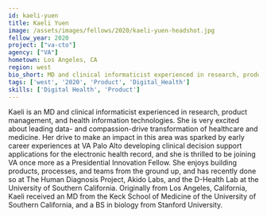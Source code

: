 ```yaml
---
id: kaeli-yuen
title: Kaeli Yuen
image: /assets/images/fellows/2020/kaeli-yuen-headshot.jpg
fellow_year: 2020
project: ["va-cto"]
agency: ["VA"]
hometown: Los Angeles, CA
region: west
bio_short: MD and clinical informaticist experienced in research, product management, and health information technologies. Excited about leading data- and compassion-driven transformation of healthcare and medicine.
tags: ['west', '2020', 'Product', 'Digital_Health']
skills: ['Digital Health', 'Product']
---
```


Kaeli is an MD and clinical informaticist experienced in research, product management, and health information technologies. She is very excited about leading data- and compassion-drive transformation of healthcare and medicine. Her drive to make an impact in this area was sparked by early career experiences at VA Palo Alto developing clinical decision support applications for the electronic health record, and she is thrilled to be joining VA once more as a Presidential Innovation Fellow. She enjoys building products, processes, and teams from the ground up, and has recently done so at The Human Diagnosis Project, Akido Labs, and the D-Health Lab at the University of Southern California.  Originally from Los Angeles, California, Kaeli received an MD from the Keck School of Medicine of the University of Southern California, and a BS in biology from Stanford University.
